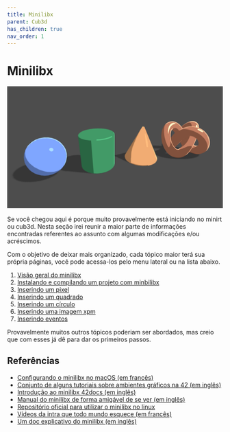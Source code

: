 ```yaml
---
title: Minilibx
parent: Cub3d
has_children: true
nav_order: 1
---
```


# Minilibx

![Projetos gráficos uhull :P](/images/geom.png)

Se você chegou aqui é porque muito provavelmente está iniciando no minirt ou cub3d. Nesta seção irei reunir a maior parte de informações encontradas referentes ao assunto com algumas modificações e/ou acréscimos.

Com o objetivo de deixar mais organizado, cada tópico maior terá sua própria páginas, você pode acessa-los pelo menu lateral ou na lista abaixo.

1. [Visão geral do minilibx]()
2. [Instalando e compilando um projeto com minbilibx]()
3. [Inserindo um pixel]()
4. [Inserindo um quadrado]()
5. [Inserindo um círculo]()
6. [Inserindo uma imagem xpm]()
7. [Inserindo eventos]()

Provavelmente muitos outros tópicos poderiam ser abordados, mas creio que com esses já dê para dar os primeiros passos.

## Referências

- [Configurando o minilibx no macOS (em francês)](https://achedeuzot.me/2014/12/20/installer-la-minilibx/)
- [Conjunto de alguns tutoriais sobre ambientes gráficos na 42 (em inglês)](https://github.com/qst0/ft_libgfx)
- [Introdução ao minilibx 42docs (em inglês)](https://harm-smits.github.io/42docs/libs/minilibx/introduction.html)
- [Manual do minilibx de forma amigável de se ver (em inglês)](https://qst0.github.io/ft_libgfx/man_mlx.html)
- [Repositório oficial para utilizar o minilibx no linux](https://github.com/42Paris/minilibx-linux)
- [Vídeos da intra que todo mundo esquece (em francês)](https://elearning.intra.42.fr/notions/minilibx/subnotions)
- [Um doc explicativo do minilibx (em inglês)](https://gontjarow.github.io/MiniLibX/)